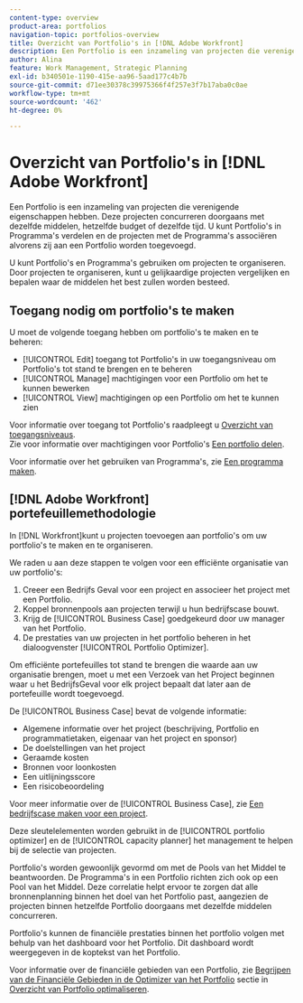 ```yaml
---
content-type: overview
product-area: portfolios
navigation-topic: portfolios-overview
title: Overzicht van Portfolio's in [!DNL Adobe Workfront]
description: Een Portfolio is een inzameling van projecten die verenigende eigenschappen hebben. Deze projecten concurreren doorgaans met dezelfde middelen, hetzelfde budget of dezelfde tijd. U kunt Portfolio's in Programma's verdelen en de projecten met de Programma's associëren alvorens zij aan een Portfolio worden toegevoegd.
author: Alina
feature: Work Management, Strategic Planning
exl-id: b340501e-1190-415e-aa96-5aad177c4b7b
source-git-commit: d71ee30378c39975366f4f257e3f7b17aba0c0ae
workflow-type: tm+mt
source-wordcount: '462'
ht-degree: 0%

---
```


# Overzicht van Portfolio&#39;s in [!DNL Adobe Workfront]

<!-- Audited: 1/2024 -->

Een Portfolio is een inzameling van projecten die verenigende eigenschappen hebben. Deze projecten concurreren doorgaans met dezelfde middelen, hetzelfde budget of dezelfde tijd. U kunt Portfolio&#39;s in Programma&#39;s verdelen en de projecten met de Programma&#39;s associëren alvorens zij aan een Portfolio worden toegevoegd.

U kunt Portfolio&#39;s en Programma&#39;s gebruiken om projecten te organiseren. Door projecten te organiseren, kunt u gelijkaardige projecten vergelijken en bepalen waar de middelen het best zullen worden besteed.

## Toegang nodig om portfolio&#39;s te maken

U moet de volgende toegang hebben om portfolio&#39;s te maken en te beheren:

* [!UICONTROL Edit] toegang tot Portfolio&#39;s in uw toegangsniveau om Portfolio&#39;s tot stand te brengen en te beheren
* [!UICONTROL Manage] machtigingen voor een Portfolio om het te kunnen bewerken
* [!UICONTROL View] machtigingen op een Portfolio om het te kunnen zien

Voor informatie over toegang tot Portfolio&#39;s raadpleegt u [Overzicht van toegangsniveaus](../../../administration-and-setup/add-users/access-levels-and-object-permissions/access-levels-overview.md).\
Zie voor informatie over machtigingen voor Portfolio&#39;s [Een portfolio delen](../../../workfront-basics/grant-and-request-access-to-objects/share-a-portfolio..md).

Voor informatie over het gebruiken van Programma&#39;s, zie [Een programma maken](../../../manage-work/portfolios/create-and-manage-programs/create-program.md).

## [!DNL Adobe Workfront] portefeuillemethodologie

In [!DNL Workfront]kunt u projecten toevoegen aan portfolio&#39;s om uw portfolio&#39;s te maken en te organiseren.

We raden u aan deze stappen te volgen voor een efficiënte organisatie van uw portfolio&#39;s:

1. Creeer een Bedrijfs Geval voor een project en associeer het project met een Portfolio.
1. Koppel bronnenpools aan projecten terwijl u hun bedrijfscase bouwt.
1. Krijg de [!UICONTROL Business Case] goedgekeurd door uw manager van het Portfolio.
1. De prestaties van uw projecten in het portfolio beheren in het dialoogvenster [!UICONTROL Portfolio Optimizer].

Om efficiënte portefeuilles tot stand te brengen die waarde aan uw organisatie brengen, moet u met een Verzoek van het Project beginnen waar u het BedrijfsGeval voor elk project bepaalt dat later aan de portefeuille wordt toegevoegd.

De [!UICONTROL Business Case] bevat de volgende informatie:

* Algemene informatie over het project (beschrijving, Portfolio en programmatietaken, eigenaar van het project en sponsor)
* De doelstellingen van het project
* Geraamde kosten
* Bronnen voor loonkosten
* Een uitlijningsscore
* Een risicobeoordeling

Voor meer informatie over de [!UICONTROL Business Case], zie [Een bedrijfscase maken voor een project](../../../manage-work/projects/define-a-business-case/create-business-case.md).

Deze sleutelelementen worden gebruikt in de [!UICONTROL portfolio optimizer] en de [!UICONTROL capacity planner] het management te helpen bij de selectie van projecten.

Portfolio&#39;s worden gewoonlijk gevormd om met de Pools van het Middel te beantwoorden. De Programma&#39;s in een Portfolio richten zich ook op een Pool van het Middel. Deze correlatie helpt ervoor te zorgen dat alle bronnenplanning binnen het doel van het Portfolio past, aangezien de projecten binnen hetzelfde Portfolio doorgaans met dezelfde middelen concurreren.

Portfolio&#39;s kunnen de financiële prestaties binnen het portfolio volgen met behulp van het dashboard voor het Portfolio. Dit dashboard wordt weergegeven in de koptekst van het Portfolio.

Voor informatie over de financiële gebieden van een Portfolio, zie [Begrijpen van de Financiële Gebieden in de Optimizer van het Portfolio](../../../manage-work/portfolios/portfolio-optimizer/portfolio-optimizer-overview.md#financial-fieds-subsection) sectie in [Overzicht van Portfolio optimaliseren](../../../manage-work/portfolios/portfolio-optimizer/portfolio-optimizer-overview.md).
